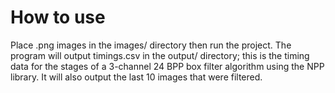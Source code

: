 # How to use

Place .png images in the images/ directory then run the project. The program will output timings.csv in the output/ directory; this is the timing data for the stages of a 3-channel 24 BPP box filter algorithm using the NPP library. It will also output the last 10 images that were filtered.